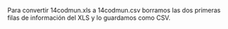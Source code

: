
Para convertir 14codmun.xls a 14codmun.csv borramos las dos primeras filas de información del XLS y lo guardamos como CSV.
